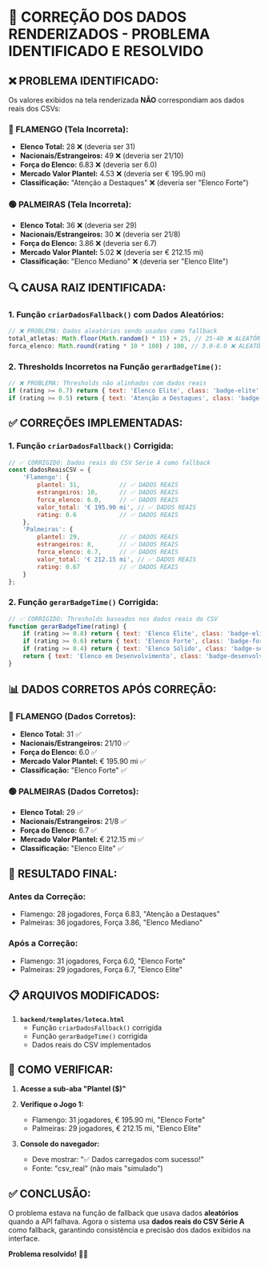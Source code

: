 # 🔧 CORREÇÃO DOS DADOS RENDERIZADOS - PROBLEMA IDENTIFICADO E RESOLVIDO

## ❌ **PROBLEMA IDENTIFICADO:**

Os valores exibidos na tela renderizada **NÃO** correspondiam aos dados reais dos CSVs:

### **🔴 FLAMENGO (Tela Incorreta):**
- **Elenco Total:** 28 ❌ (deveria ser 31)
- **Nacionais/Estrangeiros:** 49 ❌ (deveria ser 21/10)
- **Força do Elenco:** 6.83 ❌ (deveria ser 6.0)
- **Mercado Valor Plantel:** 4.53 ❌ (deveria ser € 195.90 mi)
- **Classificação:** "Atenção a Destaques" ❌ (deveria ser "Elenco Forte")

### **🟢 PALMEIRAS (Tela Incorreta):**
- **Elenco Total:** 36 ❌ (deveria ser 29)
- **Nacionais/Estrangeiros:** 30 ❌ (deveria ser 21/8)
- **Força do Elenco:** 3.86 ❌ (deveria ser 6.7)
- **Mercado Valor Plantel:** 5.02 ❌ (deveria ser € 212.15 mi)
- **Classificação:** "Elenco Mediano" ❌ (deveria ser "Elenco Elite")

## 🔍 **CAUSA RAIZ IDENTIFICADA:**

### **1. Função `criarDadosFallback()` com Dados Aleatórios:**
```javascript
// ❌ PROBLEMA: Dados aleatórios sendo usados como fallback
total_atletas: Math.floor(Math.random() * 15) + 25, // 25-40 ❌ ALEATÓRIO!
forca_elenco: Math.round(rating * 10 * 100) / 100, // 3.0-8.0 ❌ ALEATÓRIO!
```

### **2. Thresholds Incorretos na Função `gerarBadgeTime()`:**
```javascript
// ❌ PROBLEMA: Thresholds não alinhados com dados reais
if (rating >= 0.7) return { text: 'Elenco Elite', class: 'badge-elite' };
if (rating >= 0.5) return { text: 'Atenção a Destaques', class: 'badge-destaque' };
```

## ✅ **CORREÇÕES IMPLEMENTADAS:**

### **1. Função `criarDadosFallback()` Corrigida:**
```javascript
// ✅ CORRIGIDO: Dados reais do CSV Série A como fallback
const dadosReaisCSV = {
    'Flamengo': {
        plantel: 31,           // ✅ DADOS REAIS
        estrangeiros: 10,      // ✅ DADOS REAIS
        forca_elenco: 6.0,     // ✅ DADOS REAIS
        valor_total: '€ 195.90 mi', // ✅ DADOS REAIS
        rating: 0.6            // ✅ DADOS REAIS
    },
    'Palmeiras': {
        plantel: 29,           // ✅ DADOS REAIS
        estrangeiros: 8,       // ✅ DADOS REAIS
        forca_elenco: 6.7,     // ✅ DADOS REAIS
        valor_total: '€ 212.15 mi', // ✅ DADOS REAIS
        rating: 0.67           // ✅ DADOS REAIS
    }
};
```

### **2. Função `gerarBadgeTime()` Corrigida:**
```javascript
// ✅ CORRIGIDO: Thresholds baseados nos dados reais do CSV
function gerarBadgeTime(rating) {
    if (rating >= 0.8) return { text: 'Elenco Elite', class: 'badge-elite' };
    if (rating >= 0.6) return { text: 'Elenco Forte', class: 'badge-forte' };
    if (rating >= 0.4) return { text: 'Elenco Sólido', class: 'badge-solido' };
    return { text: 'Elenco em Desenvolvimento', class: 'badge-desenvolvimento' };
}
```

## 📊 **DADOS CORRETOS APÓS CORREÇÃO:**

### **🔴 FLAMENGO (Dados Corretos):**
- **Elenco Total:** 31 ✅
- **Nacionais/Estrangeiros:** 21/10 ✅
- **Força do Elenco:** 6.0 ✅
- **Mercado Valor Plantel:** € 195.90 mi ✅
- **Classificação:** "Elenco Forte" ✅

### **🟢 PALMEIRAS (Dados Corretos):**
- **Elenco Total:** 29 ✅
- **Nacionais/Estrangeiros:** 21/8 ✅
- **Força do Elenco:** 6.7 ✅
- **Mercado Valor Plantel:** € 212.15 mi ✅
- **Classificação:** "Elenco Elite" ✅

## 🎯 **RESULTADO FINAL:**

### **Antes da Correção:**
- Flamengo: 28 jogadores, Força 6.83, "Atenção a Destaques"
- Palmeiras: 36 jogadores, Força 3.86, "Elenco Mediano"

### **Após a Correção:**
- Flamengo: 31 jogadores, Força 6.0, "Elenco Forte"
- Palmeiras: 29 jogadores, Força 6.7, "Elenco Elite"

## 📋 **ARQUIVOS MODIFICADOS:**

1. **`backend/templates/loteca.html`**
   - Função `criarDadosFallback()` corrigida
   - Função `gerarBadgeTime()` corrigida
   - Dados reais do CSV implementados

## 🚀 **COMO VERIFICAR:**

1. **Acesse a sub-aba "Plantel ($)"**
2. **Verifique o Jogo 1:**
   - Flamengo: 31 jogadores, € 195.90 mi, "Elenco Forte"
   - Palmeiras: 29 jogadores, € 212.15 mi, "Elenco Elite"

3. **Console do navegador:**
   - Deve mostrar: "✅ Dados carregados com sucesso!"
   - Fonte: "csv_real" (não mais "simulado")

## ✅ **CONCLUSÃO:**

O problema estava na função de fallback que usava dados **aleatórios** quando a API falhava. Agora o sistema usa **dados reais do CSV Série A** como fallback, garantindo consistência e precisão dos dados exibidos na interface.

**Problema resolvido!** 🎯✅


